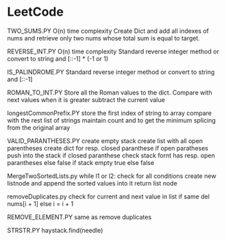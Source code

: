 # LeetCode

TWO_SUMS.PY
	O(n) time complexity
	Create Dict and add all indexes of nums and retrieve only two nums whose total sum is equal to target.


REVERSE_INT.PY
    O(n) time complexity
    Standard reverse integer method or convert to string and [::-1] * (-1 or 1)

 	
IS_PALINDROME.PY
    Standard reverse integer method or convert to string and [::-1]


ROMAN_TO_INT.PY
    Store all the Roman values to the dict.
    Compare with next values when it is greater subtract the current value


longestCommonPrefix.PY
    store the first index of string to array
    compare with the rest list of strings
    maintain count and to get the minimum splicing from the original array


VALID_PARANTHESES.PY
    create empty stack
    create list with all open parentheses
    create dict for resp. closed paranthese
    if open paratheses push into the stack
    if closed paranthese check stack fornt has resp. open parantheses else false
    if stack empty true else false


MergeTwoSortedLists.py
    while l1 or l2: check for all conditions
    create new listnode and append the sorted values into it
    return list node


removeDuplicates.py
    check for current and next value in list if same del nums[i + 1] else i = i + 1


REMOVE_ELEMENT.PY
    same as remove duplicates


STRSTR.PY
    haystack.find(needle)